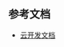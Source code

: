 

## 参考文档

- [云开发文档](https://developers.weixin.qq.com/miniprogram/dev/wxcloud/basis/getting-started.html)


